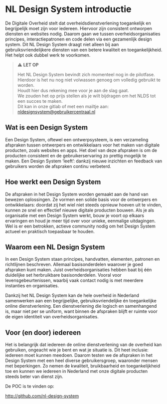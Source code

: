 <!-- @license CC0-1.0 -->

# NL Design System introductie

De Digitale Overheid stelt dat overheidsdienstverlening toegankelijk en begrijpelijk moet zijn voor iedereen. Hiervoor zijn consistent ontworpen diensten en websites nodig.
Daarom gaan we tussen overheidsorganisaties principes, interactiepatronen en code delen via een gezamenlijk design system. Dit NL Design System draagt niet alleen bij aan gebruiksvriendelijkere diensten van een betere kwaliteit en toegankelijkheid. Het helpt ook dubbel werk te voorkomen.

> ⚠️ **LET OP**
>
> Het NL Design System bevindt zich momenteel nog in de pilotfase.  
> Hierdoor is het nu nog niet volwassen genoeg om volledig gebruikt te worden.  
> Houdt hier dus rekening mee voor je aan de slag gaat.  
> We zouden het op prijs stellen als je wilt bijdragen om het NLDS tot een succes te maken.  
> Dit kan in onze gitlab of met een mailtje aan: [nldesignsystem@gebruikercentraal.nl](mailto:nldesignsystem@gebruikercentraal.nl)

## Wat is een Design System

Een Design System, oftewel een ontwerpsysteem, is een verzameling afspraken tussen ontwerpers en ontwikkelaars voor het maken van digitale producten, zoals websites en apps. Het doel van deze afspraken is om de producten consistent en de gebruikerservaring zo prettig mogelijk te maken. Een Design System ‘leeft’: dankzij nieuwe inzichten en feedback van gebruikers worden de afspraken continu verbeterd.

## Hoe werkt een Design System

De afspraken in het Design System worden gemaakt aan de hand van bewezen oplossingen. Ze vormen een solide basis voor de ontwerpers en ontwikkelaars: doordat zij het wiel niet steeds opnieuw hoeven uit te vinden, kunnen ze snel en effectief nieuwe digitale producten bouwen. Als je als organisatie met een Design System werkt, bouw je voort op elkaars ervaringen en houd je meer tijd over voor unieke, eenmalige uitdagingen. Wel is er een betrokken, actieve community nodig om het Design System actueel en praktisch toepasbaar te houden.

## Waarom een NL Design System

In een Design System staan principes, handvatten, elementen, patronen en richtlijnen beschreven. Allemaal basisonderdelen waarover je goed afspraken kunt maken. Juist overheidsorganisaties hebben baat bij één duidelijke set herbruikbare basisonderdelen. Vooral voor levensgebeurtenissen, waarbij vaak contact nodig is met meerdere instanties en organisaties.

Dankzij het NL Design System kan de hele overheid in Nederland samenwerken aan een begrijpelijke, gebruiksvriendelijke én toegankelijke online dienstverlening. Een dienstverlening die logisch en samenhangend is, maar niet per se uniform, want binnen de afspraken blijft er ruimte voor de eigen identiteit van overheidsorganisaties.

## Voor (en door) iedereen

Het is belangrijk dat iedereen de online dienstverlening van de overheid kan gebruiken, ongeacht wie je bent en wat je situatie is. Dit heet inclusie: iedereen moet kunnen meedoen. Daarom testen we de afspraken in het Design System met een heel diverse gebruikersgroep, waaronder mensen met beperkingen. Zo nemen de kwaliteit, bruikbaarheid en toegankelijkheid toe en kunnen we iedereen in Nederland met onze digitale producten steeds beter van dienst zijn.

De POC is te vinden op:

<http://github.com/nl-design-system>
